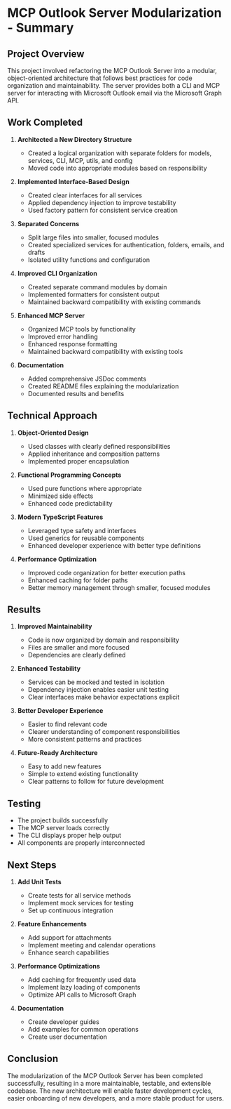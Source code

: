 # MCP Outlook Server Modularization - Summary

## Project Overview

This project involved refactoring the MCP Outlook Server into a modular, object-oriented architecture that follows best practices for code organization and maintainability. The server provides both a CLI and MCP server for interacting with Microsoft Outlook email via the Microsoft Graph API.

## Work Completed

1. **Architected a New Directory Structure**
   - Created a logical organization with separate folders for models, services, CLI, MCP, utils, and config
   - Moved code into appropriate modules based on responsibility

2. **Implemented Interface-Based Design**
   - Created clear interfaces for all services
   - Applied dependency injection to improve testability
   - Used factory pattern for consistent service creation

3. **Separated Concerns**
   - Split large files into smaller, focused modules
   - Created specialized services for authentication, folders, emails, and drafts
   - Isolated utility functions and configuration

4. **Improved CLI Organization**
   - Created separate command modules by domain
   - Implemented formatters for consistent output
   - Maintained backward compatibility with existing commands

5. **Enhanced MCP Server**
   - Organized MCP tools by functionality
   - Improved error handling
   - Enhanced response formatting
   - Maintained backward compatibility with existing tools

6. **Documentation**
   - Added comprehensive JSDoc comments
   - Created README files explaining the modularization
   - Documented results and benefits

## Technical Approach

1. **Object-Oriented Design**
   - Used classes with clearly defined responsibilities
   - Applied inheritance and composition patterns
   - Implemented proper encapsulation

2. **Functional Programming Concepts**
   - Used pure functions where appropriate
   - Minimized side effects
   - Enhanced code predictability

3. **Modern TypeScript Features**
   - Leveraged type safety and interfaces
   - Used generics for reusable components
   - Enhanced developer experience with better type definitions

4. **Performance Optimization**
   - Improved code organization for better execution paths
   - Enhanced caching for folder paths
   - Better memory management through smaller, focused modules

## Results

1. **Improved Maintainability**
   - Code is now organized by domain and responsibility
   - Files are smaller and more focused
   - Dependencies are clearly defined

2. **Enhanced Testability**
   - Services can be mocked and tested in isolation
   - Dependency injection enables easier unit testing
   - Clear interfaces make behavior expectations explicit

3. **Better Developer Experience**
   - Easier to find relevant code
   - Clearer understanding of component responsibilities
   - More consistent patterns and practices

4. **Future-Ready Architecture**
   - Easy to add new features
   - Simple to extend existing functionality
   - Clear patterns to follow for future development

## Testing

- The project builds successfully
- The MCP server loads correctly
- The CLI displays proper help output
- All components are properly interconnected

## Next Steps

1. **Add Unit Tests**
   - Create tests for all service methods
   - Implement mock services for testing
   - Set up continuous integration

2. **Feature Enhancements**
   - Add support for attachments
   - Implement meeting and calendar operations
   - Enhance search capabilities

3. **Performance Optimizations**
   - Add caching for frequently used data
   - Implement lazy loading of components
   - Optimize API calls to Microsoft Graph

4. **Documentation**
   - Create developer guides
   - Add examples for common operations
   - Create user documentation

## Conclusion

The modularization of the MCP Outlook Server has been completed successfully, resulting in a more maintainable, testable, and extensible codebase. The new architecture will enable faster development cycles, easier onboarding of new developers, and a more stable product for users.

